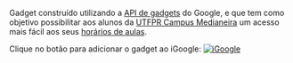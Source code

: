 Gadget construído utilizando a [API de gadgets](https://developers.google.com/gadgets/) do Google, e que tem como objetivo possibilitar aos alunos da [UTFPR Campus Medianeira](http://www.utfpr.edu.br/medianeira) um acesso mais fácil aos seus [horários de aulas](http://www.md.utfpr.edu.br/Professores2/hor12010/turmas/turmas.htm).

Clique no botão para adicionar o gadget ao iGoogle: [![iGoogle](http://buttons.googlesyndication.com/fusion/add.gif "iGoogle")](http://www.google.com/ig/adde?moduleurl=gadgets-utfpr.appspot.com/gadget.xml&hl=pt-BR)
